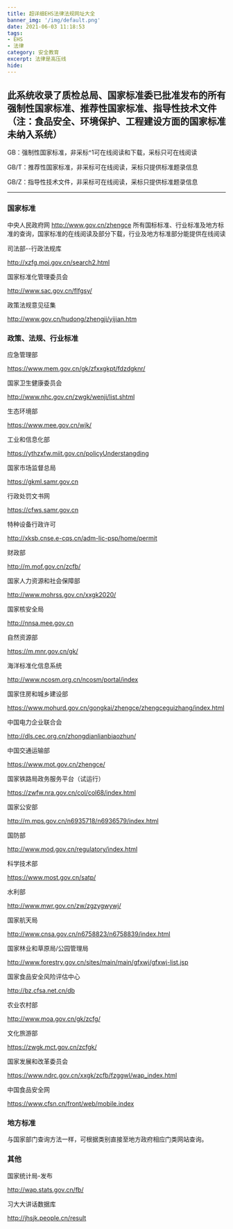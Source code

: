 ```yaml
---
title: 超详细EHS法律法规网址大全
banner_img: '/img/default.png'
date: 2021-06-03 11:18:53
tags: 
- EHS
- 法律
category: 安全教育
excerpt: 法律是高压线
hide:
---
```

此系统收录了质检总局、国家标准委已批准发布的所有强制性国家标准、推荐性国家标准、指导性技术文件（注：食品安全、环境保护、工程建设方面的国家标准未纳入系统）
---


GB：强制性国家标准，非采标^1可在线阅读和下载，采标只可在线阅读

GB/T：推荐性国家标准，非采标可在线阅读，采标只提供标准题录信息

GB/Z：指导性技术文件，非采标可在线阅读，采标只提供标准题录信息

---
### 国家标准

中央人民政府网
http://www.gov.cn/zhengce
所有国标标准、行业标准及地方标准的查询，国家标准的在线阅读及部分下载，行业及地方标准部分能提供在线阅读

司法部--行政法规库

http://xzfg.moj.gov.cn/search2.html


国家标准化管理委员会

http://www.sac.gov.cn/flfgsy/


政策法规意见征集

http://www.gov.cn/hudong/zhengji/yijian.htm





### 政策、法规、行业标准



应急管理部

https://www.mem.gov.cn/gk/zfxxgkpt/fdzdgknr/



国家卫生健康委员会

http://www.nhc.gov.cn/zwgk/wenji/list.shtml


生态环境部

https://www.mee.gov.cn/wjk/


工业和信息化部

https://ythzxfw.miit.gov.cn/policyUnderstangding



国家市场监督总局

https://gkml.samr.gov.cn



行政处罚文书网

https://cfws.samr.gov.cn



特种设备行政许可

http://xksb.cnse.e-cqs.cn/adm-lic-psp/home/permit



财政部

http://m.mof.gov.cn/zcfb/



国家人力资源和社会保障部

http://www.mohrss.gov.cn/xxgk2020/



国家核安全局

http://nnsa.mee.gov.cn


自然资源部

https://m.mnr.gov.cn/gk/



海洋标准化信息系统

http://www.ncosm.org.cn/ncosm/portal/index



国家住房和城乡建设部

https://www.mohurd.gov.cn/gongkai/zhengce/zhengceguizhang/index.html



中国电力企业联合会

http://dls.cec.org.cn/zhongdianlianbiaozhun/

中国交通运输部

https://www.mot.gov.cn/zhengce/


国家铁路局政务服务平台（试运行）

https://zwfw.nra.gov.cn/col/col68/index.html



国家公安部

http://m.mps.gov.cn/n6935718/n6936579/index.html



国防部

http://www.mod.gov.cn/regulatory/index.html


科学技术部

https://www.most.gov.cn/satp/


水利部

http://www.mwr.gov.cn/zw/zgzygwywj/



国家航天局

http://www.cnsa.gov.cn/n6758823/n6758839/index.html



国家林业和草原局/公园管理局

http://www.forestry.gov.cn/sites/main/main/gfxwj/gfxwj-list.jsp



国家食品安全风险评估中心

http://bz.cfsa.net.cn/db


农业农村部

http://www.moa.gov.cn/gk/zcfg/



文化旅游部

https://zwgk.mct.gov.cn/zcfgk/



国家发展和改革委员会

https://www.ndrc.gov.cn/xxgk/zcfb/fzggwl/wap_index.html




中国食品安全网

https://www.cfsn.cn/front/web/mobile.index



### 地方标准 
与国家部门查询方法一样，可根据类别直接至地方政府相应门类网站查询。



### 其他

国家统计局-发布

http://wap.stats.gov.cn/fb/



习大大讲话数据库

http://jhsjk.people.cn/result